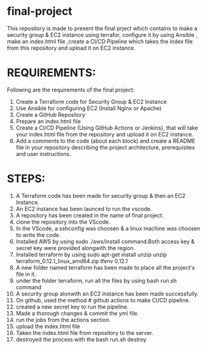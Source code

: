 # final-project
This repository is made to present the final prject which contains to make a security group & EC2 instance using terrafor, configure it by using Ansible , make an index.html file ,create a CI/CD Pipeline which takes the index file from this repository and upload it on EC2 instance.

# REQUIREMENTS:

Following are the requirements of the final project:
1) Create a Terraform code for Security Group & EC2 Instance
2) Use Ansible for configuring EC2 (Install Nginx or Apache)
3) Create a GitHub Repository 
4) Prepare an index.html file
5) Create a CI/CD Pipeline (Using GitHub Actions or Jenkins), that will take your index.html file from the repository and upload it on EC2 instance.
6) Add a comments to the code (about each block) and create a README file in your repository describing the project architecture, prerequisites and user instructions.

# STEPS:
1) A Terraform code has been made for security group & then an EC2 Instance.
2) An EC2 instance has been launced to run the vscode.
3) A repository has been created in the name of final project.
4) clone the repository into the VScode.
5) In the VScode, a sshconfig was choosen & a linux machine was choosen to write the code.
6) Installed AWS by using sudo ./aws/install command.Both access key & secret key were provided alongwith the region.
7) Installed terraform by using
           sudo apt-get install unzip
            unzip terraform_0.12.1_linux_amd64.zip
             tfenv 0.12.1
8) A new folder named terraform has been made to place all the project's file in it.
9) under the folder terraform, run all the files by using bash run.sh command
10) A security group alonwith an EC2 instance has been made successfully.
11) On github, used the method # github actions to make CI/CD pipeline.
12) created a new secret key to run the pipeline.
13) Made a thorough changes & commit the yml file.
14) run the jobs from the actions section.
15) upload the index.html file
16) Taken the index.html file from repository to the server.
17) destroyed the process with the bash run.sh destroy


